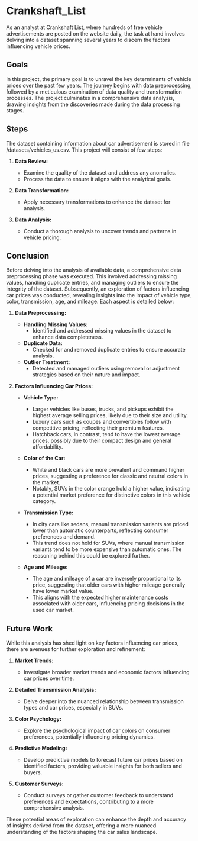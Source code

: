 # Crankshaft_List

As an analyst at Crankshaft List, where hundreds of free vehicle advertisements are posted on the website daily, the task at hand involves delving into a dataset spanning several years to discern the factors influencing vehicle prices.

## Goals

In this project, the primary goal is to unravel the key determinants of vehicle prices over the past few years. The journey begins with data preprocessing, followed by a meticulous examination of data quality and transformation processes. The project culminates in a comprehensive data analysis, drawing insights from the discoveries made during the data processing stages.

## Steps

The dataset containing information about car advertisement is stored in file /datasets/vehicles_us.csv. This project will consist of few steps:

1. **Data Review:**
   - Examine the quality of the dataset and address any anomalies.
   - Process the data to ensure it aligns with the analytical goals.

2. **Data Transformation:**
   - Apply necessary transformations to enhance the dataset for analysis.

3. **Data Analysis:**
   - Conduct a thorough analysis to uncover trends and patterns in vehicle pricing.

## Conclusion

Before delving into the analysis of available data, a comprehensive data preprocessing phase was executed. This involved addressing missing values, handling duplicate entries, and managing outliers to ensure the integrity of the dataset. Subsequently, an exploration of factors influencing car prices was conducted, revealing insights into the impact of vehicle type, color, transmission, age, and mileage. Each aspect is detailed below:

1. **Data Preprocessing:**
   - **Handling Missing Values:**
     - Identified and addressed missing values in the dataset to enhance data completeness.
   - **Duplicate Data:**
     - Checked for and removed duplicate entries to ensure accurate analysis.
   - **Outlier Treatment:**
     - Detected and managed outliers using removal or adjustment strategies based on their nature and impact.

2. **Factors Influencing Car Prices:**
   - **Vehicle Type:**
     - Larger vehicles like buses, trucks, and pickups exhibit the highest average selling prices, likely due to their size and utility.
     - Luxury cars such as coupes and convertibles follow with competitive pricing, reflecting their premium features.
     - Hatchback cars, in contrast, tend to have the lowest average prices, possibly due to their compact design and general affordability.

   - **Color of the Car:**
     - White and black cars are more prevalent and command higher prices, suggesting a preference for classic and neutral colors in the market.
     - Notably, SUVs in the color orange hold a higher value, indicating a potential market preference for distinctive colors in this vehicle category.

   - **Transmission Type:**
     - In city cars like sedans, manual transmission variants are priced lower than automatic counterparts, reflecting consumer preferences and demand.
     - This trend does not hold for SUVs, where manual transmission variants tend to be more expensive than automatic ones. The reasoning behind this could be explored further.

   - **Age and Mileage:**
     - The age and mileage of a car are inversely proportional to its price, suggesting that older cars with higher mileage generally have lower market value.
     - This aligns with the expected higher maintenance costs associated with older cars, influencing pricing decisions in the used car market.
    
## Future Work

While this analysis has shed light on key factors influencing car prices, there are avenues for further exploration and refinement:

1. **Market Trends:**
   - Investigate broader market trends and economic factors influencing car prices over time.

2. **Detailed Transmission Analysis:**
   - Delve deeper into the nuanced relationship between transmission types and car prices, especially in SUVs.

3. **Color Psychology:**
   - Explore the psychological impact of car colors on consumer preferences, potentially influencing pricing dynamics.

4. **Predictive Modeling:**
   - Develop predictive models to forecast future car prices based on identified factors, providing valuable insights for both sellers and buyers.

5. **Customer Surveys:**
   - Conduct surveys or gather customer feedback to understand preferences and expectations, contributing to a more comprehensive analysis.

These potential areas of exploration can enhance the depth and accuracy of insights derived from the dataset, offering a more nuanced understanding of the factors shaping the car sales landscape.
